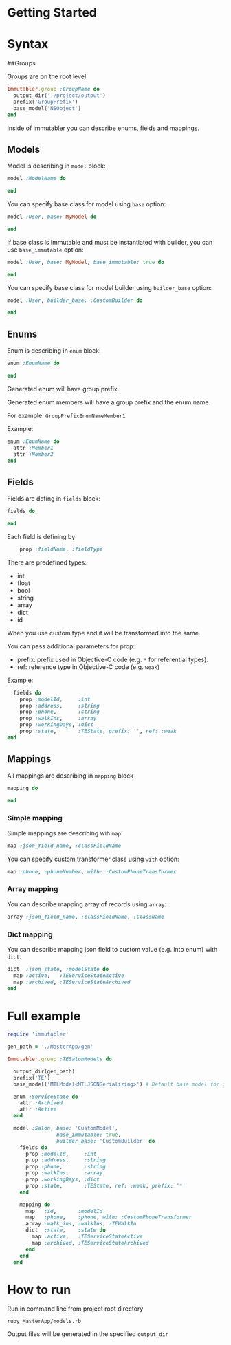 Getting Started
====================

# Syntax

##Groups

Groups are on the root level

```ruby
Immutabler.group :GroupName do
  output_dir('./project/output')
  prefix('GroupPrefix')
  base_model('NSObject')
end
```

Inside of immutabler you can describe enums, fields and mappings.

## Models

Model is describing in `model` block:

```ruby
model :ModelName do

end
```

You can specify base class for model using `base` option:

```ruby
model :User, base: MyModel do

end
```

If base class is immutable and must be instantiated with builder, you can use `base_immutable` option:

```ruby
model :User, base: MyModel, base_immutable: true do

end
```

You can specify base class for model builder using `builder_base` option:

```ruby
model :User, builder_base: :CustomBuilder do

end
```

## Enums

Enum is describing in `enum` block:

```ruby
enum :EnumName do

end
```

Generated enum will have group prefix.

Generated enum members will have a group prefix and the enum name.

For example: `GroupPrefixEnumNameMember1`

Example:
```ruby
enum :EnumName do
  attr :Member1
  attr :Member2
end
```

## Fields

Fields are defing in `fields` block:

```ruby
fields do

end
```

Each field is defining by

```ruby
    prop :fieldName, :fieldType
```

There are predefined types:
* int
* float
* bool
* string
* array
* dict
* id

When you use custom type and it will be transformed into the same.

You can pass additional parameters for prop:

+ prefix: prefix used in Objective-C code (e.g. `*` for referential types).
+ ref: reference type in Objective-C code (e.g. `weak`)

Example:
```ruby
  fields do
    prop :modelId,     :int
    prop :address,     :string
    prop :phone,       :string
    prop :walkIns,     :array
    prop :workingDays, :dict
    prop :state,       :TEState, prefix: '', ref: :weak
end
```

## Mappings

All mappings are describing in `mapping` block
```ruby
mapping do

end
```

### Simple mapping

Simple mappings are describing wih `map`:

```ruby
map :json_field_name, :classFieldName
```

You can specify custom transformer class using `with` option:

```ruby
map :phone, :phoneNumber, with: :CustomPhoneTransformer
```

### Array mapping

You can describe mapping array of records using `array`:

```ruby
array :json_field_name, :classFieldName, :ClassName
```

### Dict mapping

You can describe mapping json field to custom value (e.g. into enum) with `dict`:

```ruby
dict  :json_state, :modelState do
  map :active,   :TEServiceStateActive
  map :archived, :TEServiceStateArchived
end
```

# Full example
```ruby
require 'immutabler'

gen_path = './MasterApp/gen'

Immutabler.group :TESalonModels do

  output_dir(gen_path)
  prefix('TE')
  base_model('MTLModel<MTLJSONSerializing>') # Default base model for group

  enum :ServiceState do
    attr :Archived
    attr :Active
  end

  model :Salon, base: 'CustomModel',
                base_immutable: true,
                builder_base: 'CustomBuilder' do
    fields do
      prop :modelId,     :int
      prop :address,     :string
      prop :phone,       :string
      prop :walkIns,     :array
      prop :workingDays, :dict
      prop :state,       :TEState, ref: :weak, prefix: '*'
    end

    mapping do
      map   :id,       :modelId
      map   :phone,    :phone, with: :CustomPhoneTransformer
      array :walk_ins, :walkIns, :TEWalkIn
      dict  :state,    :state do
        map :active,   :TEServiceStateActive
        map :archived, :TEServiceStateArchived
      end
    end
  end
```

# How to run

Run in command line from project root directory
```shell
ruby MasterApp/models.rb
```

Output files will be generated in the specified `output_dir`
